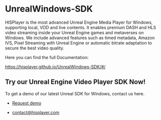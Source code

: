 # UnrealWindows-SDK

HISPlayer is the most advanced Unreal Engine Media Player for Windows, supporting local, VOD and live contents. It enables premium DASH and HLS video streaming inside your Unreal Engine games and metaverses on Windows. We include advanced features such as timed metadata, Amazon IVS, Pixel Streaming with Unreal Engine or automatic bitrate adaptation to secure the best video quality.

Here you can find the full Documentation:

https://hisplayer.github.io/UnrealWindows-SDK/#/

## Try our Unreal Engine Video Player SDK Now!

To get a demo of our latest Unreal SDK for Windows, contact us here.

* [Request demo](https://hisplayer.com/unreal-player-sdk/)

* contact@hisplayer.com
